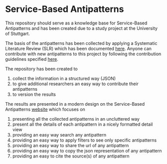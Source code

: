 # Service-Based Antipatterns

This repository should serve as a knowledge base for Service-Based Antipatterns and has been created due to a study project at the University of Stuttgart.

The basis of the antipatterns has been collected by applying a Systematic Literature Review (SLR) which has been documented [here](SLR.md).
Anyone can contribute with new antipatterns to this project by following the contribution guidelines specified [here](CONTRIBUTING.md).

The repository has been created to
1. collect the information in a structured way (JSON)
3. to give additional researchers an easy way to contribute their antipatterns
2. to version the results

The results are presented in a modern design on the Service-Based Antipatterns [website](https://xjreb.github.io/service-based-antipatterns/) which focuses on
1. presenting all the collected antipatterns in an uncluttered way
2. present all the details of each antipattern in a nicely formatted detail view
3. providing an easy way search any antipattern
4. providing an easy way to apply filters to see only specific antipatterns
5. providing an easy way to share the url of any antipattern
6. providing an easy way to copy the json representation of any antipattern
7. providing an easy to cite the source(s) of any antipattern 
 